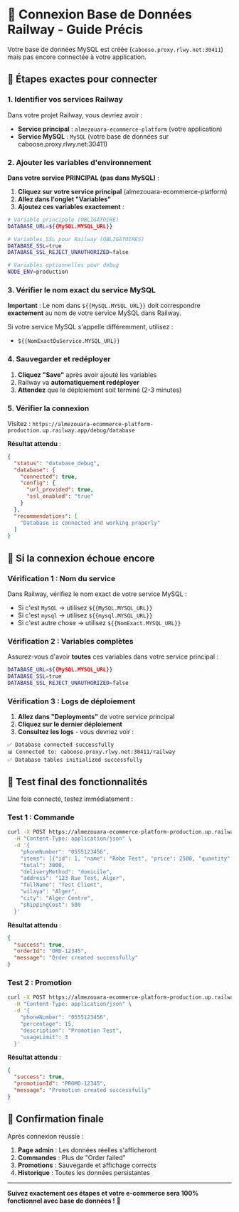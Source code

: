 # 🔗 Connexion Base de Données Railway - Guide Précis

Votre base de données MySQL est créée (`caboose.proxy.rlwy.net:30411`) mais pas encore connectée à votre application.

## 🎯 Étapes exactes pour connecter

### 1. Identifier vos services Railway

Dans votre projet Railway, vous devriez avoir :
- **Service principal** : `almezouara-ecommerce-platform` (votre application)
- **Service MySQL** : `MySQL` (votre base de données sur caboose.proxy.rlwy.net:30411)

### 2. Ajouter les variables d'environnement

**Dans votre service PRINCIPAL (pas dans MySQL)** :

1. **Cliquez sur votre service principal** (almezouara-ecommerce-platform)
2. **Allez dans l'onglet "Variables"**
3. **Ajoutez ces variables exactement** :

```bash
# Variable principale (OBLIGATOIRE)
DATABASE_URL=${{MySQL.MYSQL_URL}}

# Variables SSL pour Railway (OBLIGATOIRES)
DATABASE_SSL=true
DATABASE_SSL_REJECT_UNAUTHORIZED=false

# Variables optionnelles pour debug
NODE_ENV=production
```

### 3. Vérifier le nom exact du service MySQL

**Important** : Le nom dans `${{MySQL.MYSQL_URL}}` doit correspondre **exactement** au nom de votre service MySQL dans Railway.

Si votre service MySQL s'appelle différemment, utilisez :
- `${{NomExactDuService.MYSQL_URL}}`

### 4. Sauvegarder et redéployer

1. **Cliquez "Save"** après avoir ajouté les variables
2. Railway va **automatiquement redéployer**
3. **Attendez** que le déploiement soit terminé (2-3 minutes)

### 5. Vérifier la connexion

Visitez : `https://almezouara-ecommerce-platform-production.up.railway.app/debug/database`

**Résultat attendu** :
```json
{
  "status": "database_debug",
  "database": {
    "connected": true,
    "config": {
      "url_provided": true,
      "ssl_enabled": "true"
    }
  },
  "recommendations": [
    "Database is connected and working properly"
  ]
}
```

## 🔧 Si la connexion échoue encore

### Vérification 1 : Nom du service
Dans Railway, vérifiez le nom exact de votre service MySQL :
- Si c'est `MySQL` → utilisez `${{MySQL.MYSQL_URL}}`
- Si c'est `mysql` → utilisez `${{mysql.MYSQL_URL}}`
- Si c'est autre chose → utilisez `${{NomExact.MYSQL_URL}}`

### Vérification 2 : Variables complètes
Assurez-vous d'avoir **toutes** ces variables dans votre service principal :
```bash
DATABASE_URL=${{MySQL.MYSQL_URL}}
DATABASE_SSL=true
DATABASE_SSL_REJECT_UNAUTHORIZED=false
```

### Vérification 3 : Logs de déploiement
1. **Allez dans "Deployments"** de votre service principal
2. **Cliquez sur le dernier déploiement**
3. **Consultez les logs** - vous devriez voir :
```
✅ Database connected successfully
📊 Connected to: caboose.proxy.rlwy.net:30411/railway
✅ Database tables initialized successfully
```

## 🧪 Test final des fonctionnalités

Une fois connecté, testez immédiatement :

### Test 1 : Commande
```bash
curl -X POST https://almezouara-ecommerce-platform-production.up.railway.app/api/orders \
  -H "Content-Type: application/json" \
  -d '{
    "phoneNumber": "0555123456",
    "items": [{"id": 1, "name": "Robe Test", "price": 2500, "quantity": 1}],
    "total": 3000,
    "deliveryMethod": "domicile",
    "address": "123 Rue Test, Alger",
    "fullName": "Test Client",
    "wilaya": "Alger",
    "city": "Alger Centre",
    "shippingCost": 500
  }'
```

**Résultat attendu** :
```json
{
  "success": true,
  "orderId": "ORD-12345",
  "message": "Order created successfully"
}
```

### Test 2 : Promotion
```bash
curl -X POST https://almezouara-ecommerce-platform-production.up.railway.app/api/promotions \
  -H "Content-Type: application/json" \
  -d '{
    "phoneNumber": "0555123456",
    "percentage": 15,
    "description": "Promotion Test",
    "usageLimit": 3
  }'
```

**Résultat attendu** :
```json
{
  "success": true,
  "promotionId": "PROMO-12345",
  "message": "Promotion created successfully"
}
```

## 🎉 Confirmation finale

Après connexion réussie :

1. **Page admin** : Les données réelles s'afficheront
2. **Commandes** : Plus de "Order failed"
3. **Promotions** : Sauvegarde et affichage corrects
4. **Historique** : Toutes les données persistantes

---

**Suivez exactement ces étapes et votre e-commerce sera 100% fonctionnel avec base de données !** 🚀
